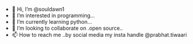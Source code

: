 - 👋 Hi, I’m @souldawn1
- 👀 I’m interested in programming...
- 🌱 I’m currently learning python...
- 💞️ I’m looking to collaborate on .open source..
- 📫 How to reach me ..by social media my insta handle @prabhat.tiwaari

<!---
souldawn1/souldawn1 is a ✨ special ✨ repository because its `README.md` (this file) appears on your GitHub profile.
You can click the Preview link to take a look at your changes.
--->
